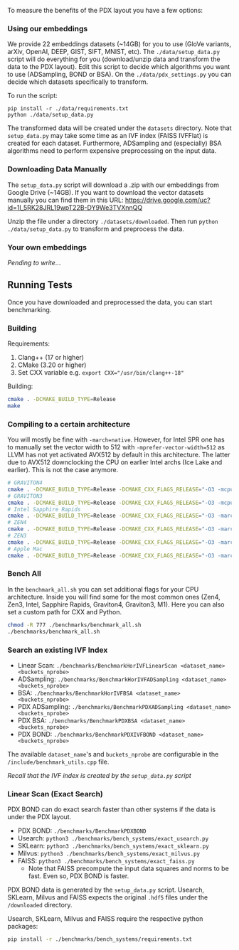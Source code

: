 
To measure the benefits of the PDX layout you have a few options:
### Using our embeddings
We provide 22 embeddings datasets (~14GB) for you to use (GloVe variants, arXiv, OpenAI, DEEP, GIST, SIFT, MNIST, etc). The `./data/setup_data.py` script will do everything for you (download/unzip data and transform the data to the PDX layout). Edit this script to decide which algorithms you want to use (ADSampling, BOND or BSA). On the `./data/pdx_settings.py` you can decide which datasets specifically to transform.

To run the script:
```shell
pip install -r ./data/requirements.txt
python ./data/setup_data.py
```
The transformed data will be created under the `datasets` directory.
Note that `setup_data.py` may take some time as an IVF index (FAISS IVFFlat) is created for each dataset. Furthermore, ADSampling and (especially) BSA algorithms need to perform  expensive preprocessing on the input data.

### Downloading Data Manually
The `setup_data.py` script will download a .zip with our embeddings from Google Drive (~14GB). If you want to download the vector datasets manually you can find them in this URL: https://drive.google.com/uc?id=1l_5RK28JRL19wpT22B-DY9We3TVXnnQQ

Unzip the file under a directory `./datasets/downloaded`. Then run `python ./data/setup_data.py` to transform and preprocess the data.

### Your own embeddings
*Pending to write*...


## Running Tests
Once you have downloaded and preprocessed the data, you can start benchmarking.

### Building
Requirements:
1. Clang++ (17 or higher)
2. CMake (3.20 or higher)
3. Set CXX variable e.g. `export CXX="/usr/bin/clang++-18"`

Building:
```sh
cmake . -DCMAKE_BUILD_TYPE=Release
make
```

### Compiling to a certain architecture
You will mostly be fine with `-march=native`. However, for Intel SPR one has to manually set the vector width to 512 with `-mprefer-vector-width=512` as LLVM has not yet activated AVX512 by default in this architecture. The latter due to AVX512 downclocking the CPU on earlier Intel archs (Ice Lake and earlier). This is not the case anymore.
```sh
# GRAVITON4
cmake . -DCMAKE_BUILD_TYPE=Release -DCMAKE_CXX_FLAGS_RELEASE="-O3 -mcpu=neoverse-v2"
# GRAVITON3
cmake . -DCMAKE_BUILD_TYPE=Release -DCMAKE_CXX_FLAGS_RELEASE="-O3 -mcpu=neoverse-v1"
# Intel Sapphire Rapids
cmake . -DCMAKE_BUILD_TYPE=Release -DCMAKE_CXX_FLAGS_RELEASE="-O3 -march=sapphirerapids -mtune=sapphirerapids -mprefer-vector-width=512"
# ZEN4
cmake . -DCMAKE_BUILD_TYPE=Release -DCMAKE_CXX_FLAGS_RELEASE="-O3 -march=znver4 -mtune=znver4"
# ZEN3
cmake . -DCMAKE_BUILD_TYPE=Release -DCMAKE_CXX_FLAGS_RELEASE="-O3 -march=znver3 -mtune=znver3"
# Apple Mac
cmake . -DCMAKE_BUILD_TYPE=Release -DCMAKE_CXX_FLAGS_RELEASE="-O3 -march=native"
```

### Bench All
In the `benchmark_all.sh` you can set additional flags for your CPU architecture. Inside you will find some for the most common ones (Zen4, Zen3, Intel, Sapphire Rapids, Graviton4, Graviton3, M1). Here you can also set a custom path for CXX and Python.
```sh
chmod -R 777 ./benchmarks/benchmark_all.sh
./benchmarks/benchmark_all.sh
```

### Search an existing IVF Index

- Linear Scan: `./benchmarks/BenchmarkHorIVFLinearScan <dataset_name> <buckets_nprobe>`
- ADSampling: `./benchmarks/BenchmarkHorIVFADSampling <dataset_name> <buckets_nprobe>`
- BSA: `./benchmarks/BenchmarkHorIVFBSA <dataset_name> <buckets_nprobe>`
- PDX ADSampling: `./benchmarks/BenchmarkPDXADSampling <dataset_name> <buckets_nprobe>`
- PDX BSA: `./benchmarks/BenchmarkPDXBSA <dataset_name> <buckets_nprobe>`
- PDX BOND: `./benchmarks/BenchmarkPDXIVFBOND <dataset_name> <buckets_nprobe>`

The available `dataset_name`'s and `buckets_nprobe` are configurable in the `/include/benchmark_utils.cpp` file.

*Recall that the IVF index is created by the `setup_data.py` script*

### Linear Scan (Exact Search)
PDX BOND can do exact search faster than other systems if the data is under the PDX layout.
- PDX BOND: ```./benchmarks/BenchmarkPDXBOND```
- Usearch: ```python3 ./benchmarks/bench_systems/exact_usearch.py```
- SKLearn: ```python3 ./benchmarks/bench_systems/exact_sklearn.py```
- Milvus: ```python3 ./benchmarks/bench_systems/exact_milvus.py```
- FAISS: ```python3 ./benchmarks/bench_systems/exact_faiss.py```
    - Note that FAISS precompute the input data squares and norms to be fast. Even so, PDX BOND is faster.

PDX BOND data is generated by the `setup_data.py` script. Usearch, SKLearn, Milvus and FAISS expects the original `.hdf5` files under the `/downloaded` directory.

Usearch, SKLearn, Milvus and FAISS require the respective python packages:
```sh
pip install -r ./benchmarks/bench_systems/requirements.txt
```